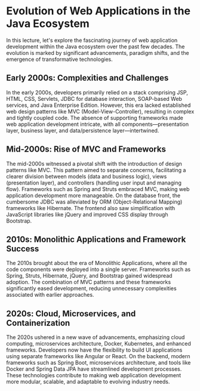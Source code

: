 # Evolution of Web Applications in the Java Ecosystem

In this lecture, let's explore the fascinating journey of web application development within the Java ecosystem over the past few decades. The evolution is marked by significant advancements, paradigm shifts, and the emergence of transformative technologies.

## Early 2000s: Complexities and Challenges

In the early 2000s, developers primarily relied on a stack comprising JSP, HTML, CSS, Servlets, JDBC for database interaction, SOAP-based Web services, and Java Enterprise Edition. However, this era lacked established web design patterns like MVC (Model-View-Controller), resulting in complex and tightly coupled code. The absence of supporting frameworks made web application development intricate, with all components—presentation layer, business layer, and data/persistence layer—intertwined.

## Mid-2000s: Rise of MVC and Frameworks

The mid-2000s witnessed a pivotal shift with the introduction of design patterns like MVC. This pattern aimed to separate concerns, facilitating a clearer division between models (data and business logic), views (presentation layer), and controllers (handling user input and managing flow). Frameworks such as Spring and Struts embraced MVC, making web application development more manageable. On the database front, the cumbersome JDBC was alleviated by ORM (Object-Relational Mapping) frameworks like Hibernate. The frontend also saw simplification with JavaScript libraries like jQuery and improved CSS display through Bootstrap.

## 2010s: Monolithic Applications and Framework Success

The 2010s brought about the era of Monolithic Applications, where all the code components were deployed into a single server. Frameworks such as Spring, Struts, Hibernate, jQuery, and Bootstrap gained widespread adoption. The combination of MVC patterns and these frameworks significantly eased development, reducing unnecessary complexities associated with earlier approaches.

## 2020s: Cloud, Microservices, and Containerization

The 2020s ushered in a new wave of advancements, emphasizing cloud computing, microservices architecture, Docker, Kubernetes, and enhanced frameworks. Developers now have the flexibility to build UI applications using separate frameworks like Angular or React. On the backend, modern frameworks such as Spring Boot, microservices architecture, and tools like Docker and Spring Data JPA have streamlined development processes. These technologies contribute to making web application development more modular, scalable, and adaptable to evolving industry needs.

